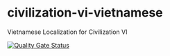# civilization-vi-vietnamese
Vietnamese Localization for Civilization VI

[![Quality Gate Status](https://sonarcloud.io/api/project_badges/measure?project=thuydx_civilization-vi-vietnamese&metric=alert_status)](https://sonarcloud.io/dashboard?id=thuydx_civilization-vi-vietnamese)

